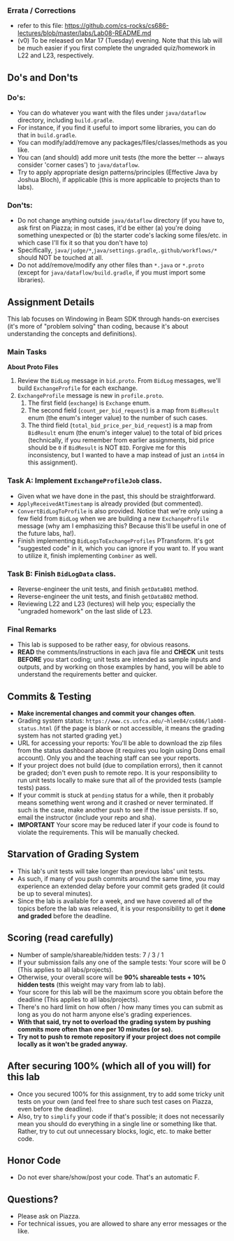 
### Errata / Corrections
 - refer to this file: https://github.com/cs-rocks/cs686-lectures/blob/master/labs/Lab08-README.md
 - (v0) To be released on Mar 17 (Tuesday) evening. Note that this lab will be much easier if you first complete the ungraded quiz/homework in L22 and L23, respectively.

## Do's and Don'ts

### Do's:
 - You can do whatever you want with the files under `java/dataflow` directory, including `build.gradle`.
 - For instance, if you find it useful to import some libraries, you can do that in `build.gradle`.
 - You can modify/add/remove any packages/files/classes/methods as you like.
 - You can (and should) add more unit tests (the more the better -- always consider 'corner cases') to `java/dataflow`.
 - Try to apply appropriate design patterns/principles (Effective Java by Joshua Bloch), if applicable (this is more applicable to projects than to labs).

### Don'ts:
 - Do not change anything outside `java/dataflow` directory (if you have to, ask first on Piazza; in most cases, it'd be either (a) you're doing something unexpected or (b) the starter code's lacking some files/etc. in which case I'll fix it so that you don't have to)
 - Specifically, `java/judge/*`,`java/settings.gradle`,`.github/workflows/*` should NOT be touched at all.
 - Do not add/remove/modify any other files than `*.java` or `*.proto` (except for `java/dataflow/build.gradle`, if you must import some libraries).


## Assignment Details

This lab focuses on Windowing in Beam SDK through hands-on exercises (it's more of "problem solving" than coding, because it's about understanding the concepts and definitions).


### Main Tasks

**About Proto Files**
 1. Review the `BidLog` message in `bid.proto`. From `BidLog` messages, we'll build `ExchangeProfile` for each exchange.
 2. `ExchangeProfile` message is new in `profile.proto`.
    1. The first field (`exchange`) is `Exchange` enum.
    2. The second field (`count_per_bid_request`) is a map from `BidResult` enum (the enum's integer value) to the number of such cases.
    3. The third field (`total_bid_price_per_bid_request`) is a map from `BidResult` enum (the enum's integer value) to the total of bid prices (technically, if you remember from earlier assignments, bid price should be `0` if `BidResult` is NOT `BID`. Forgive me for this inconsistency, but I wanted to have a map instead of just an `int64` in this assignment).
  

### Task A: Implement `ExchangeProfileJob` class.
 - Given what we have done in the past, this should be straightforward.
 - `ApplyReceivedAtTimestamp` is already provided (but commented).
 - `ConvertBidLogToProfile` is also provided. Notice that we're only using a few field from `BidLog` when we are building a new `ExchangeProfile` message (why am I emphasizing this? Because this'll be useful in one of the future labs, ha!).
 - Finish implementing `BidLogsToExchangeProfiles` PTransform. It's got "suggested code" in it, which you can ignore if you want to. If you want to utilize it, finish implementing `Combiner` as well.


### Task B: Finish `BidLogData` class.
 - Reverse-engineer the unit tests, and finish `getDataB01` method. 
 - Reverse-engineer the unit tests, and finish `getDataB02` method.
 - Reviewing L22 and L23 (lectures) will help you; especially the "ungraded homework" on the last slide of L23.


### Final Remarks
 - This lab is supposed to be rather easy, for obvious reasons.
 - **READ** the comments/instructions in each java file and **CHECK** unit tests **BEFORE** you start coding; unit tests are intended as sample inputs and outputs, and by working on those examples by hand, you will be able to understand the requirements better and quicker.

## Commits & Testing
 - **Make incremental changes and commit your changes often**.
 - Grading system status: `https://www.cs.usfca.edu/~hlee84/cs686/lab08-status.html` (if the page is blank or not accessible, it means the grading system has not started grading yet.)
 - URL for accessing your reports: You'll be able to download the zip files from the status dashboard above (it requires you login using Dons email account). Only you and the teaching staff can see your reports.
 - If your project does not build (due to compilation errors), then it cannot be graded; don't even push to remote repo. It is your responsibility to run unit tests locally to make sure that all of the provided tests (sample tests) pass.
 - If your commit is stuck at `pending` status for a while, then it probably means something went wrong and it crashed or never terminated. If such is the case, make another push to see if the issue persists. If so, email the instructor (include your repo and sha).
 - **IMPORTANT** Your score may be reduced later if your code is found to violate the requirements. This will be manually checked.

## Starvation of Grading System
 - This lab's unit tests will take longer than previous labs' unit tests.
 - As such, if many of you push commits around the same time, you may experience an extended delay before your commit gets graded (it could be up to several minutes).
 - Since the lab is available for a week, and we have covered all of the topics before the lab was released, it is your responsibility to get it **done and graded** before the deadline.

## Scoring (read carefully)
 - Number of sample/shareable/hidden tests: 7 / 3 / 1
 - If your submission fails any one of the sample tests: Your score will be 0 (This applies to all labs/projects).
 - Otherwise, your overall score will be **90% shareable tests + 10% hidden tests** (this weight may vary from lab to lab).
 - Your score for this lab will be the maximum score you obtain before the deadline (This applies to all labs/projects).
 - There's no hard limit on how often / how many times you can submit as long as you do not harm anyone else's grading experiences. 
 - **With that said, try not to overload the grading system by pushing commits more often than one per 10 minutes (or so).** 
 - **Try not to push to remote repository if your project does not compile locally as it won't be graded anyway.**

## After securing 100% (which all of you will) for this lab
 - Once you secured 100% for this assignment, try to add some tricky unit tests on your own (and feel free to share such test cases on Piazza, even before the deadline).
 - Also, try to `simplify` your code if that's possible; it does not necessarily mean you should do everything in a single line or something like that. Rather, try to cut out unnecessary blocks, logic, etc. to make better code.

## Honor Code
 - Do not ever share/show/post your code. That's an automatic F.

## Questions?
 - Please ask on Piazza.
 - For technical issues, you are allowed to share any error messages or the like.
